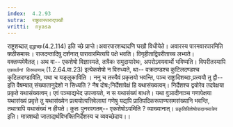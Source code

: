 ```yaml
---
index:  4.2.93
sutra:  राष्ट्रावारपाराद्घखौ
vritti:  nyasa
---
```


राष्ट्रशब्दात् `वृद्धाच्छः`(4.2.114) इति च्छे प्राप्ते।अवारपारशब्दादणि घखौ विधीयेते। अवारस्य पारमवारपारमिति षष्ठीसमासः। राजदन्तादिषु दर्शनात् पारावारमित्यपि पक्षे भवति। विगृहीताद्विपरीताच्च लभ्यते। वक्तव्यमेवैतत्। अथ वा-- एकशेषो विज्ञास्यते, तत्रैकः समुदायारेथः, अपरोऽवयवार्थो भविष्यति। विपरीतस्यापि `एकार्थानां विरूपाणाम्` (1.2.64.वा.23) इत्येकशेषो न विरुध्यते, था-- वक्रदण्डश्च कुटिलदण्डश्च कुटिलदण्डाविति, यथा च यङ्लुकाविति । ननु च तस्यैवं प्रकृतयो भवन्ति, पञ्च राष्ट्रादिशब्दाः,प्रत्ययौ तु द्वौ-- इति वैषम्यात् संख्यातानुदेशो न सिध्यति ? नैष दोषः;निर्देशापेक्षं हि यथासंख्यत्वम्। निर्देशश्च द्वयोरेव तदपेक्षया प्रकृते यथासंख्यत्वम्। एवं पञ्चाद्यभेद उपजायते, न स यथासंख्यं बाधते। यथा वुञादीनाञ्च गणापेक्षया यथासंख्यं प्रवृत्ते तु यथासंख्येन प्रत्ययोत्पत्तिवेलायां गणेषु यद्यपि प्रातिपदिकरूपाण्यसमसंख्यानि भवन्ति, तथात्रापि यथासंख्यं न हीयते। कुतः पुनरवगतम्-- एकशेषोऽयमिति ? व्याख्यानात्।
`प्रकृतिविशेषोपादानमात्रेण` इति। मात्रशब्दो जाताद्यर्थविभक्तिनिर्देशस्य च व्यवच्छेदाय।।

